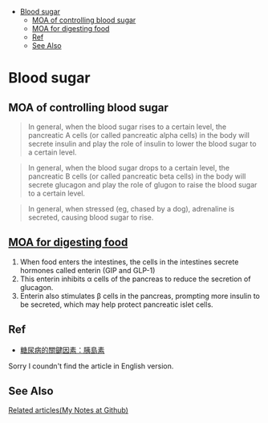 <!-- TOC start (generated with https://github.com/derlin/bitdowntoc) -->

- [Blood sugar](#blood-sugar)
   * [MOA of controlling blood sugar ](#moa-of-controlling-blood-sugar)
   * [MOA for digesting food](#moa-for-digesting-food)
   * [Ref](#ref)
   * [See Also](#see-also)

<!-- TOC end -->

<!-- TOC --><a name="blood-sugar"></a>
# Blood sugar
<!-- TOC --><a name="moa-of-controlling-blood-sugar"></a>
## MOA of controlling blood sugar 
> In general, when the blood sugar rises to a certain level, the pancreatic A cells (or called pancreatic alpha cells) in the body will secrete insulin and play the role of insulin to lower the blood sugar to a certain level.

> In general, when the blood sugar drops to a certain level, the pancreatic B cells (or called pancreatic beta cells) in the body will secrete glucagon and play the role of glugon to raise the blood sugar to a certain level.

> In general, when stressed (eg, chased by a dog), adrenaline is secreted, causing blood sugar to rise.

<!-- TOC --><a name="moa-for-digesting-food"></a>
## [MOA for digesting food](https://www.commonhealth.com.tw/diabetes/article/66)
1. When food enters the intestines, the cells in the intestines secrete hormones called enterin (GIP and GLP-1)
2. This enterin inhibits α cells of the pancreas to reduce the secretion of glucagon.
3. Enterin also stimulates β cells in the pancreas, prompting more insulin to be secreted, which may help protect pancreatic islet cells.

<!-- TOC --><a name="ref"></a>
## Ref
+ [糖尿病的關鍵因素：胰島素](https://www.commonhealth.com.tw/diabetes/article/66)

Sorry I coundn't find the article in English version.

<!-- TOC --><a name="see-also"></a>
## See Also
[Related articles(My Notes at Github)](https://github.com/40843245/medical/tree/main/disease/diabetes)

